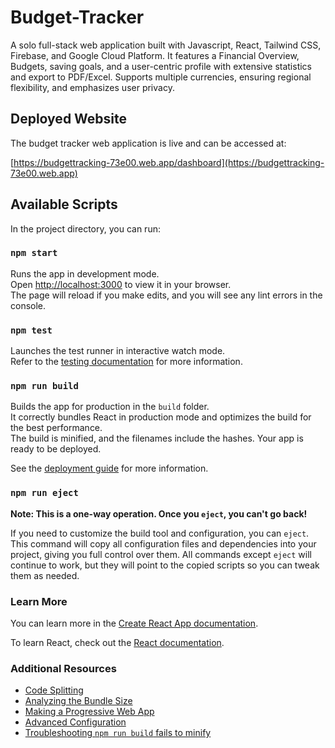 # Budget-Tracker
A solo full-stack web application built with Javascript, React, Tailwind CSS, Firebase, and Google Cloud Platform. It features a Financial Overview, Budgets, saving goals, and a user-centric profile with extensive statistics and export to PDF/Excel. Supports multiple currencies, ensuring regional flexibility, and emphasizes user privacy. 

## Deployed Website

The budget tracker web application is live and can be accessed at:

[https://budgettracking-73e00.web.app/dashboard](https://budgettracking-73e00.web.app)

## Available Scripts

In the project directory, you can run:

### `npm start`

Runs the app in development mode.\
Open [http://localhost:3000](http://localhost:3000) to view it in your browser.\
The page will reload if you make edits, and you will see any lint errors in the console.

### `npm test`

Launches the test runner in interactive watch mode.\
Refer to the [testing documentation](https://facebook.github.io/create-react-app/docs/running-tests) for more information.

### `npm run build`

Builds the app for production in the `build` folder.\
It correctly bundles React in production mode and optimizes the build for the best performance.\
The build is minified, and the filenames include the hashes. Your app is ready to be deployed.

See the [deployment guide](https://facebook.github.io/create-react-app/docs/deployment) for more information.

### `npm run eject`

**Note: This is a one-way operation. Once you `eject`, you can't go back!**

If you need to customize the build tool and configuration, you can `eject`. This command will copy all configuration files and dependencies into your project, giving you full control over them. All commands except `eject` will continue to work, but they will point to the copied scripts so you can tweak them as needed.

### Learn More

You can learn more in the [Create React App documentation](https://facebook.github.io/create-react-app/docs/getting-started).

To learn React, check out the [React documentation](https://reactjs.org/).

### Additional Resources

- [Code Splitting](https://facebook.github.io/create-react-app/docs/code-splitting)
- [Analyzing the Bundle Size](https://facebook.github.io/create-react-app/docs/analyzing-the-bundle-size)
- [Making a Progressive Web App](https://facebook.github.io/create-react-app/docs/making-a-progressive-web-app)
- [Advanced Configuration](https://facebook.github.io/create-react-app/docs/advanced-configuration)
- [Troubleshooting `npm run build` fails to minify](https://facebook.github.io/create-react-app/docs/troubleshooting#npm-run-build-fails-to-minify)

